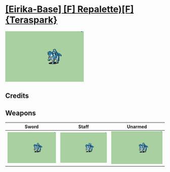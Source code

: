 # [\[Eirika-Base\] \[F\] Repalette\)\[F\]{Teraspark}](./)

<img src="./1.%20Sword/Sword_000.png" alt="[Eirika-Base] [F] Repalette)[F]{Teraspark} standing" />

## Credits



## Weapons


|Sword |Staff |Unarmed |
|  :---: | :---: | :---: |
| <img alt="Sword animation" src="./1.%20Sword/Sword.gif" /> | <img alt="Staff animation" src="./7.%20Staff/Staff.gif" /> | <img alt="Unarmed animation" src="./8.%20Unarmed/Unarmed.gif" /> |
